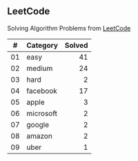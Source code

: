 ## LeetCode

Solving Algorithm Problems from [LeetCode](https://leetcode.com/)

| #  |    Category    | Solved |
|:--:|:---------------|-------:|
| 01 |      easy      |   41   |
| 02 |     medium     |   24   |
| 03 |      hard      |   2    |
| 04 |    facebook    |   17   |
| 05 |     apple      |   3    |
| 06 |    microsoft   |   2    |
| 07 |     google     |   2    |
| 08 |     amazon     |   2    |
| 09 |      uber      |   1    |